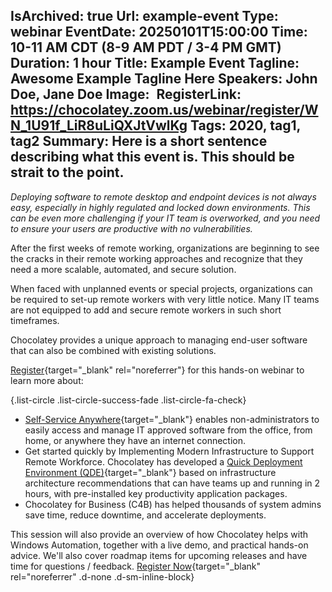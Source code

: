 IsArchived: true
Url: example-event
Type: webinar
EventDate: 20250101T15:00:00
Time: 10-11 AM CDT (8-9 AM PDT / 3-4 PM GMT)
Duration: 1 hour
Title: Example Event
Tagline: Awesome Example Tagline Here
Speakers: John Doe, Jane Doe
Image: <img class="lazy img-fluid" src="data:image/gif;base64,R0lGODlhAQABAIAAAAAAAP///yH5BAEAAAAALAAAAAABAAEAAAIBRAA7" data-src="/content/images/events/00.jpg" alt="Example Event" title="Example Event" />
RegisterLink: https://chocolatey.zoom.us/webinar/register/WN_1U91f_LiR8uLiQXJtVwlKg
Tags: 2020, tag1, tag2
Summary: Here is a short sentence describing what this event is. This should be strait to the point.
---
*Deploying software to remote desktop and endpoint devices is not always easy, especially in highly regulated and locked down environments. This can be even more challenging if your IT team is overworked, and you need to ensure your users are productive with no vulnerabilities.*

After the first weeks of remote working, organizations are beginning to see the cracks in their remote working approaches and recognize that they need a more scalable, automated, and secure solution.

When faced with unplanned events or special projects, organizations can be required to set-up remote workers with very little notice. Many IT teams are not equipped to add and secure remote workers in such short timeframes.

Chocolatey provides a unique approach to managing end-user software that can also be combined with existing solutions.

[Register](https://chocolatey.zoom.us/webinar/register/WN_1U91f_LiR8uLiQXJtVwlKg){target="_blank" rel="noreferrer"} for this hands-on webinar to learn more about:

{.list-circle .list-circle-success-fade .list-circle-fa-check}
* [Self-Service Anywhere](https://chocolatey.org/solutions/self-service-anywhere){target="_blank"} enables non-administrators to easily access and manage IT approved software from the office, from home, or anywhere they have an internet connection.
* Get started quickly by Implementing Modern Infrastructure to Support Remote Workforce. Chocolatey has developed a [Quick Deployment Environment (QDE)](https://chocolatey.org/docs/quick-deployment-environment){target="_blank"} based on infrastructure architecture recommendations that can have teams up and running in 2 hours, with pre-installed key productivity application packages.
* Chocolatey for Business (C4B) has helped thousands of system admins save time, reduce downtime, and accelerate deployments.

This session will also provide an overview of how Chocolatey helps with Windows Automation, together with a live demo, and practical hands-on advice. We'll also cover roadmap items for upcoming releases and have time for questions / feedback. [Register Now<i class="fas fa-angle-right"></i>](https://chocolatey.zoom.us/webinar/register/WN_1U91f_LiR8uLiQXJtVwlKg){target="_blank" rel="noreferrer" .d-none .d-sm-inline-block}